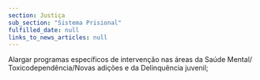 ```yaml
---
section: Justiça
sub_section: "Sistema Prisional"
fulfilled_date: null
links_to_news_articles: null
---
```


Alargar programas específicos de intervenção nas áreas da Saúde Mental/ Toxicodependência/Novas adições e da Delinquência juvenil;